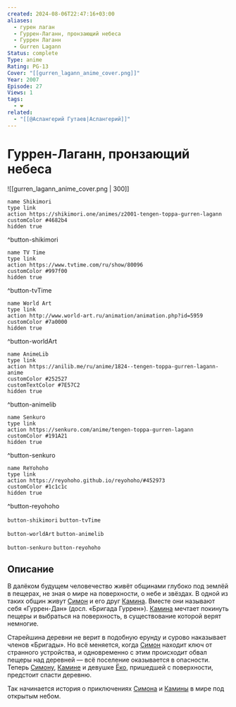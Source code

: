 ```yaml
---
created: 2024-08-06T22:47:16+03:00
aliases:
  - гурен лаган
  - Гуррен-Лаганн, пронзающий небеса
  - Гуррен Лаганн
  - Gurren Lagann
Status: complete
Type: anime
Rating: PG-13
Cover: "[[gurren_lagann_anime_cover.png]]"
Year: 2007
Episode: 27
Views: 1
tags:
  - ❤
related:
  - "[[@Аслангерий Гутаев|Аслангерий]]"
---
```


# Гуррен-Лаганн, пронзающий небеса

![[gurren_lagann_anime_cover.png | 300]]

```button
name Shikimori
type link
action https://shikimori.one/animes/z2001-tengen-toppa-gurren-lagann
customColor #4682b4
hidden true
```
^button-shikimori

```button
name TV Time
type link
action https://www.tvtime.com/ru/show/80096
customColor #997f00
hidden true
```
^button-tvTime

```button
name World Art
type link
action http://www.world-art.ru/animation/animation.php?id=5959
customColor #7a0000
hidden true
```
^button-worldArt

```button
name AnimeLib
type link
action https://anilib.me/ru/anime/1824--tengen-toppa-gurren-lagann-anime
customColor #252527
customTextColor #7E57C2
hidden true
```
^button-animelib

```button
name Senkuro
type link
action https://senkuro.com/anime/tengen-toppa-gurren-lagann
customColor #191A21
hidden true
```
^button-senkuro

```button
name ReYohoho
type link
action https://reyohoho.github.io/reyohoho/#452973
customColor #1c1c1c
hidden true
```
^button-reyohoho

`button-shikimori` `button-tvTime`

`button-worldArt` `button-animelib`

`button-senkuro` `button-reyohoho`


## Описание

В далёком будущем человечество живёт общинами глубоко под землёй в пещерах, не зная о мире на поверхности, о небе и звёздах. В одной из таких общин живут [Симон](https://shikimori.one/characters/2257-simon) и его друг [Камина](https://shikimori.one/characters/2075-kamina). Вместе они называют себя «Гуррен-Дан» (досл. «Бригада Гуррен»). [Камина](https://shikimori.one/characters/2075-kamina) мечтает покинуть пещеры и выбраться на поверхность, в существование которой верят немногие.

Старейшина деревни не верит в подобную ерунду и сурово наказывает членов «Бригады». Но всё меняется, когда [Симон](https://shikimori.one/characters/2257-simon) находит ключ от странного устройства, и одновременно с этим происходит обвал пещеры над деревней — всё поселение оказывается в опасности. Теперь [Симону](https://shikimori.one/characters/2257-simon), [Камине](https://shikimori.one/characters/2075-kamina) и девушке [Ёко](https://shikimori.one/characters/2063-yoko-littner), пришедшей с поверхности, предстоит спасти деревню.

Так начинается история о приключениях [Симона](https://shikimori.one/characters/2257-simon) и [Камины](https://shikimori.one/characters/2075-kamina) в мире под открытым небом.
